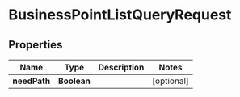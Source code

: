 

# BusinessPointListQueryRequest


## Properties

Name | Type | Description | Notes
------------ | ------------- | ------------- | -------------
**needPath** | **Boolean** |  |  [optional]



